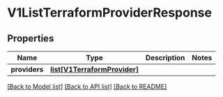 # V1ListTerraformProviderResponse

## Properties
Name | Type | Description | Notes
------------ | ------------- | ------------- | -------------
**providers** | [**list[V1TerraformProvider]**](V1TerraformProvider.md) |  | 

[[Back to Model list]](../README.md#documentation-for-models) [[Back to API list]](../README.md#documentation-for-api-endpoints) [[Back to README]](../README.md)

